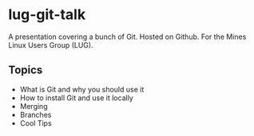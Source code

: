 # lug-git-talk
A presentation covering a bunch of Git. Hosted on Github. For the Mines Linux Users Group (LUG).

## Topics
- What is Git and why you should use it
- How to install Git and use it locally
- Merging
- Branches
- Cool Tips
